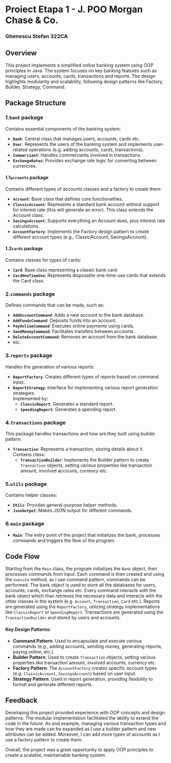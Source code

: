 # Proiect Etapa 1 - J. POO Morgan Chase & Co.
### Ghenescu Stefan 322CA

## Overview

This project implements a simplified online banking system using OOP principles in Java. The system 
focuses on key banking features such as managing users, accounts, cards, transactions and reports.
The design highlights modularity and scalability, following design patterns like Factory, Builder,
Strategy, Command.

## Package Structure

### 1.`bank` package

Contains essential components of the banking system:

- **`Bank`**: Central class that manages users, accounts, cards etc.
- **`User`**: Represents the users of the banking system and implements user-related operations 
  (e.g. adding accounts, cards, transactions).
- **`Commerciant`**: Handles commerciants involved in transactions.
- **`ExchangeRates`**: Provides exchange rate logic for converting between currencies.

#### 1.1`accounts` package

Contains different types of accounts classes and a factory to create them:

- **`Account`**: Base class that defines core functionalities.
- **`ClassicAccount`**: Represents a standard bank account without support for interest rate 
  (this will generate an error). This class extends the Account class.
- **`SavingsAccount`**: Supports everything an Account does, plus interest rate calculations.
- **`AccountFactory`**: Implements the Factory design pattern to create different account types (e.g., ClassicAccount, SavingsAccount).

#### 1.2`cards` package

Contains classes for types of cards:

- **`Card`**: Base class representing a classic bank card.
- **`CardOneTimeUse`**: Represents disposable one-time-use cards that extends the Card class.

### 2.`commands` package

Defines commands that can be made, such as:

- **`AddAccountCommand`**: Adds a new account to the bank database.
- **`AddFundsCommand`**: Deposits funds into an account.
- **`PayOnlineCommand`**: Executes online payments using cards.
- **`SendMoneyCommand`**: Facilitates transfers between accounts.
- **`DeleteAccountCommand`**: Removes an account from the bank database.
- etc.

### 3.`reports` package

Handles the generation of various reports:

- **`ReportFactory`**: Creates different types of reports based on command input.
- **`ReportStrategy`**: Interface for implementing various report generation strategies.  
Implemented by:
  - **`ClassicReport`**: Generates a standard report.
  - **`SpendingReport`**: Generates a spending report.

### 4.`transactions` package

This package handles transactions and how are they built using builder pattern.

- **`Transaction`**: Represents a transaction, storing details about it.  
Contains class:
  - **`TransactionBuilder`**: Implements the Builder pattern to create `Transaction` objects,
    setting various properties like transaction amount, involved accounts, currency etc.

### 5.`utils` package

Contains helper classes:

- **`Utils`**: Provides general-purpose helper methods.
- **`JsonOutput`**: Makes JSON output for different commands.

### 6.`main` package

- **`Main`**: The entry point of the project that initializes the bank, processes commands 
  and triggers the flow of the program.

## Code Flow 

Starting from the `Main` class, the program initializes the `Bank` object, then processes 
commands from input. Each command is then created and using the `execute` method, as I use 
command pattern, commands can be performed. The bank object is used to store all the databases 
for users, accounts, cards, exchange rates etc. Every command interacts with the bank object 
which than retrieves the necessary data and interacts with the other classes in the system 
(e.g. `Account`, `Transaction`, `Card` etc.). Reports are generated using the `ReportFactory`, 
utilizing strategy implementations like `ClassicReport` or `SpendingReport`. Transactions are 
generated using the `TransactionBuilder` and stored by users and accounts.

#### Key Design Patterns:

- **Command Pattern**: Used to encapsulate and execute various commands (e.g., adding accounts, 
  sending money, generating reports, paying online, etc.).
- **Builder Pattern**: Used to create `Transaction` objects, setting various properties 
  like transaction amount, involved accounts, currency etc.
- **Factory Pattern**: The `AccountFactory` creates specific account types (e.g. 
  `ClassicAccount`, `SavingsAccount`) based on user input.
- **Strategy Pattern**: Used in report generation, providing flexibility to format and generate different reports.

## Feedback

Developing this project provided experience with OOP concepts and design patterns.
The modular implementation facilitated the ability to extend the code in 
the future. As and example, managing various transaction types and how they are made can be 
expanded as I use a builder pattern and new attributes can be added. Moreover, I can add more 
types of accounts as I use a factory pattern to create them.

Overall, the project was a great opportunity to apply OOP principles to create a scalable, 
maintainable banking system.